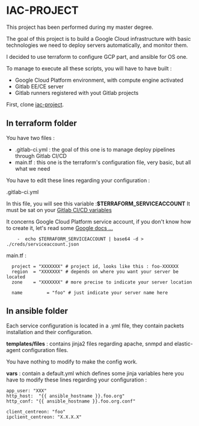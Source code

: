 # IAC-PROJECT


This project has been performed during my master degree.

The goal of this project is to build a Google Cloud infrastructure with basic technologies we need to deploy servers automatically, and monitor them.

I decided to use terraform to configure GCP part, and ansible for OS one.

To manage to execute all these scripts, you will have to have built :
- Google Cloud Platform environment, with compute engine activated
- Gitlab EE/CE server
- Gitlab runners registered with yout Gitlab projects 

First, clone [iac-project](https://github.com/hollier95/iac-project/tree/main/iac-project).

## In terraform folder

You have two files :
 - .gitlab-ci.yml : the goal of this one is to manage deploy pipelines through Gitlab CI/CD
 - main.tf : this one is the terraform's configuration file, very basic, but all what we need

You have to edit these lines regarding your configuration :

.gitlab-ci.yml

In this file, you will see this variable :**$TERRAFORM_SERVICEACCOUNT** It must be sat on your [Gitlab CI/CD variables](https://docs.gitlab.com/ee/ci/variables/)

It concerns Google Cloud Platform service account, if you don't know how to create it, let's read some [Google docs ...](https://cloud.google.com/iam/docs/service-accounts?hl=fr)
```shell
    -  echo $TERRAFORM_SERVICEACCOUNT | base64 -d > ./creds/serviceaccount.json
```

main.tf :
```shell
  project = "XXXXXXX" # project id, looks like this : foo-XXXXXX
  region  = "XXXXXXX" # depends on where you want your server be located
  zone    = "XXXXXXX" # more precise to indicate your server location
```

```shell
  name         = "foo" # just indicate your server name here
```

## In ansible folder 

Each service configuration is located in a .yml file, they contain packets installation and their configuration.

**templates/files** : contains jinja2 files regarding apache, snmpd and elastic-agent configuration files.

You have nothing to modify to make the config work.

**vars** : contain a default.yml which defines some jinja variables
here you have to modify these lines regarding your configuration :
```shell
app_user: "XXX" 
http_host:  "{{ ansible_hostname }}.foo.org"
http_conf: "{{ ansible_hostname }}.foo.org.conf"
```
```shell
client_centreon: "foo"
ipclient_centreon: "X.X.X.X"
```
